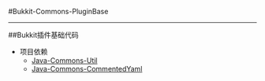 #Bukkit-Commons-PluginBase

---

##Bukkit插件基础代码


* 项目依赖
  +  [Java-Commons-Util](https://gitee.com/Imcc/Java-Commons-Util/git)
  +  [Java-Commons-CommentedYaml](https://gitee.com/Imcc/Java-Commons-CommentedYaml/git)
